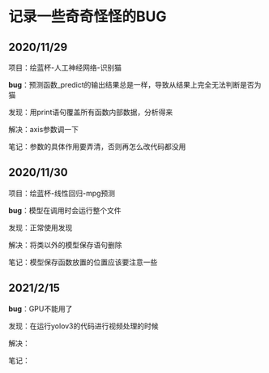 # 记录一些奇奇怪怪的BUG

## 2020/11/29

项目：绘蓝杯-人工神经网络-识别猫

**bug**：预测函数_predict的输出结果总是一样，导致从结果上完全无法判断是否为猫

发现：用print语句覆盖所有函数内部数据，分析得来

解决：axis参数调一下

笔记：参数的具体作用要弄清，否则再怎么改代码都没用

## 2020/11/30

项目：绘蓝杯-线性回归-mpg预测

**bug**：模型在调用时会运行整个文件

发现：正常使用发现

解决：将类以外的模型保存语句删除

笔记：模型保存函数放置的位置应该要注意一些

## 2021/2/15

**bug**：GPU不能用了

发现：在运行yolov3的代码进行视频处理的时候

解决：

笔记：